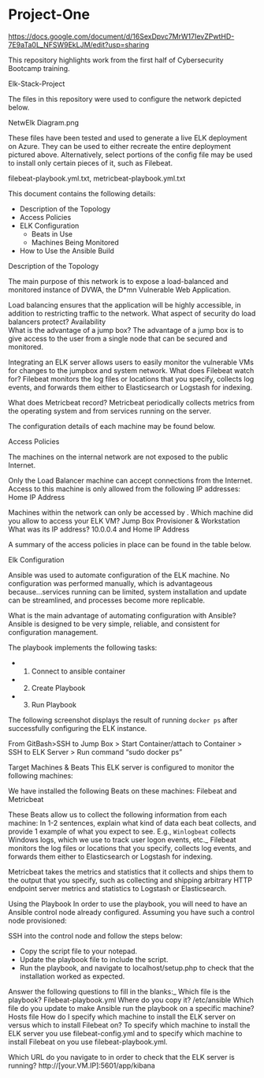 # Project-One
https://docs.google.com/document/d/16SexDpvc7MrW17IevZPwtHD-7E9aTa0L_NFSW9EkLJM/edit?usp=sharing 

This repository highlights work from the first half of Cybersecurity Bootcamp training.

Elk-Stack-Project

The files in this repository were used to configure the network depicted below.

NetwElk Diagram.png


These files have been tested and used to generate a live ELK deployment on Azure. They can be used to either recreate the entire deployment pictured above. Alternatively, select portions of the config file may be used to install only certain pieces of it, such as Filebeat.

  filebeat-playbook.yml.txt, metricbeat-playbook.yml.txt

This document contains the following details:
- Description of the Topology
- Access Policies
- ELK Configuration
  - Beats in Use
  - Machines Being Monitored
- How to Use the Ansible Build


Description of the Topology

The main purpose of this network is to expose a load-balanced and monitored instance of DVWA, the D*mn Vulnerable Web Application.

Load balancing ensures that the application will be highly accessible, in addition to restricting traffic to the network.
What aspect of security do load balancers protect? Availability  
What is the advantage of a jump box?  The advantage of a jump box is to give access to the user from a single node that can be secured and monitored.

Integrating an ELK server allows users to easily monitor the vulnerable VMs for changes to the jumpbox and system network.
What does Filebeat watch for? Filebeat monitors the log files or locations that you specify, collects log events, and forwards them either to Elasticsearch or Logstash for indexing.

What does Metricbeat record? Metricbeat periodically collects metrics from the operating system and from services running on the server.

The configuration details of each machine may be found below.




Access Policies

The machines on the internal network are not exposed to the public Internet. 

Only the Load Balancer machine can accept connections from the Internet. 
Access to this machine is only allowed from the following IP addresses:
Home IP Address

Machines within the network can only be accessed by .
Which machine did you allow to access your ELK VM? Jump Box Provisioner & Workstation
What was its IP address? 10.0.0.4 and Home IP Address

A summary of the access policies in place can be found in the table below.



Elk Configuration

Ansible was used to automate configuration of the ELK machine. No configuration was performed manually, which is advantageous because...services running can be limited, system installation and update can be streamlined, and processes become more replicable.

What is the main advantage of automating configuration with Ansible?  Ansible is designed to be very simple, reliable, and consistent for configuration management.

The playbook implements the following tasks:
- 1. Connect to ansible container
- 2. Create Playbook
- 3. Run Playbook

The following screenshot displays the result of running `docker ps` after successfully configuring the ELK instance.

From GitBash>SSH to Jump Box > Start Container/attach to Container > SSH to ELK Server > Run command “sudo docker ps”



Target Machines & Beats
This ELK server is configured to monitor the following machines:


We have installed the following Beats on these machines:
Filebeat and Metricbeat

These Beats allow us to collect the following information from each machine:
In 1-2 sentences, explain what kind of data each beat collects, and provide 1 example of what you expect to see. E.g., `Winlogbeat` collects Windows logs, which we use to track user logon events, etc._
Filebeat monitors the log files or locations that you specify, collects log events, and forwards them either to Elasticsearch or Logstash for indexing.

Metricbeat takes the metrics and statistics that it collects and ships them to the output that you specify, such as collecting and shipping arbitrary HTTP endpoint server metrics and statistics to Logstash or Elasticsearch.



Using the Playbook
In order to use the playbook, you will need to have an Ansible control node already configured. Assuming you have such a control node provisioned: 

SSH into the control node and follow the steps below:
- Copy the script file to your notepad.
- Update the playbook file to include the script.
- Run the playbook, and navigate to localhost/setup.php to check that the installation worked as expected.

Answer the following questions to fill in the blanks:_
Which file is the playbook? Filebeat-playbook.yml 
Where do you copy it? /etc/ansible
Which file do you update to make Ansible run the playbook on a specific machine? Hosts file
How do I specify which machine to install the ELK server on versus which to install Filebeat on?
To specify which machine to install the ELK server you use filebeat-config.yml and to specify which machine to install Filebeat on you use filebeat-playbook.yml.

Which URL do you navigate to in order to check that the ELK server is running? http://[your.VM.IP]:5601/app/kibana
